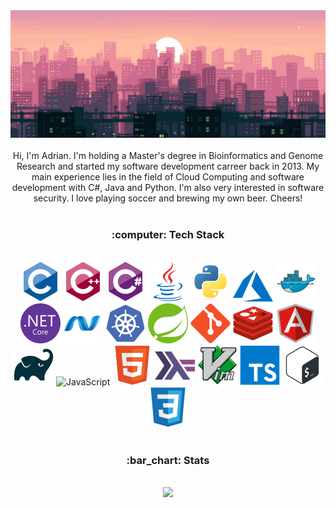 <div align="center">
  <img alt="banner" src="banner.png">
</div>
<br/>
<div align="center">
Hi, I'm Adrian. I'm holding a Master's degree in Bioinformatics and Genome Research and started my software development carreer back in 2013. My main experience lies in the field of Cloud Computing and software development with C#, Java and Python. I'm also very interested in software security. I love playing soccer and brewing my own beer. Cheers!
</div>
<br/>
<h3 align="center">
:computer: Tech Stack
</h3>
<br/>
<div align="center">
  <div>
    <img alt="C" width="64" src="icons/c-original.svg">
    <img alt="C++" width="64" src="icons/cplusplus-original.svg">
    <img alt="C#" width="64" src="icons/csharp-original.svg">
    <img alt="Java" width="64" src="icons/java-original.svg">
    <img alt="Python" width="64" src="icons/python-original.svg">
    <img alt="Azure" width="64" src="icons/azure.svg">
    <img alt="Docker" width="64" src="icons/docker-original.svg">
    <img alt=".NetCore" width="64" src="icons/dotnetcore-original.svg">
    <img alt=".Net" width="64" src="icons/dot-net-original.svg">
    <img alt="Kubernetes" width="64" src="icons/kubernetes-plain.svg">
    <img alt="Spring" width="64" src="icons/spring-original.svg">
    <img alt="Git" width="64" src="icons/git-original.svg">
    <img alt="Redis" width="64" src="icons/redis-original.svg">
    <img alt="Angular" width="64" src="icons/angularjs-original.svg">
    <img alt="Gradle" width="64" src="icons/gradle-plain.svg">
    <img alt="JavaScript" width="64" rc="icons/javascript-original.svg">
    <img alt="HTML5" width="64" src="icons/html5-original.svg">
    <img alt="Haskell" width="64" src="icons/haskell-original.svg">
    <img alt="Vim" width="64" src="icons/vim-original.svg">
    <img alt="TypeScript" width="64" src="icons/typescript-original.svg">
    <img alt="Bash" width="64" src="icons/bash-original.svg">
    <img alt="CSS3" width="64" src="icons/css3-original.svg">
</div>
<br/>
<h3 align="center">
:bar_chart: Stats
</h3>
<br/>
<div align="center">
  <img src="https://github-readme-stats.vercel.app/api/top-langs/?username=afrischk&theme=radical" />
</div>
